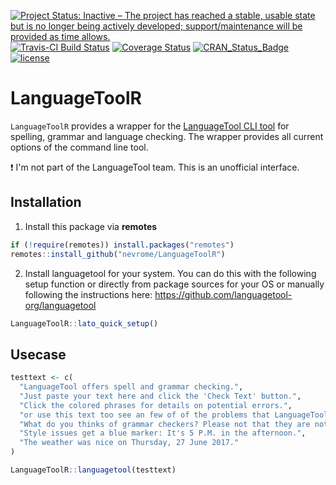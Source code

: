 <!-- badges: start -->
[![Project Status: Inactive – The project has reached a stable, usable state but is no longer being actively developed; support/maintenance will be provided as time allows.](https://www.repostatus.org/badges/latest/inactive.svg)](https://www.repostatus.org/#inactive)
[![Travis-CI Build Status](https://travis-ci.org/nevrome/LanguageToolR.svg?branch=master)](https://travis-ci.org/nevrome/LanguageToolR) 
[![Coverage Status](https://codecov.io/gh/nevrome/LanguageToolR/branch/master/graph/badge.svg)](https://codecov.io/github/nevrome/LanguageToolR?branch=master)
[![CRAN\_Status\_Badge](https://www.r-pkg.org/badges/version/LanguageToolR)](https://cran.r-project.org/package=LanguageToolR)
[![license](https://img.shields.io/badge/license-GPL%203-B50B82.svg)](https://www.r-project.org/Licenses/GPL-2)
<!-- badges: end -->

# LanguageToolR

`LanguageToolR` provides a wrapper for the [LanguageTool CLI tool](http://wiki.languagetool.org/command-line-options) for spelling, grammar and language checking. The wrapper provides all current options of the command line tool.

:heavy_exclamation_mark: I'm not part of the LanguageTool team. This is an unofficial interface.

## Installation


1. Install this package via **remotes**

```r
if (!require(remotes)) install.packages("remotes")
remotes::install_github("nevrome/LanguageToolR")
```

2. Install languagetool for your system. You can do this with the following setup function or directly from package sources for your OS or manually following the instructions here: https://github.com/languagetool-org/languagetool

```r
LanguageToolR::lato_quick_setup()
```


## Usecase

```r
testtext <- c(
  "LanguageTool offers spell and grammar checking.", 
  "Just paste your text here and click the 'Check Text' button.", 
  "Click the colored phrases for details on potential errors.", 
  "or use this text too see an few of of the problems that LanguageTool can detecd.", 
  "What do you thinks of grammar checkers? Please not that they are not perfect.", 
  "Style issues get a blue marker: It's 5 P.M. in the afternoon.", 
  "The weather was nice on Thursday, 27 June 2017."
)

LanguageToolR::languagetool(testtext)
```
